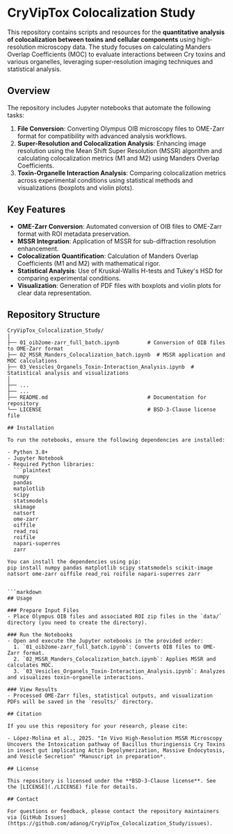 # CryVipTox Colocalization Study

This repository contains scripts and resources for the **quantitative analysis of colocalization between toxins and cellular components** using high-resolution microscopy data. The study focuses on calculating Manders Overlap Coefficients (MOC) to evaluate interactions between Cry toxins and various organelles, leveraging super-resolution imaging techniques and statistical analysis.

## Overview

The repository includes Jupyter notebooks that automate the following tasks:
1. **File Conversion**: Converting Olympus OIB microscopy files to OME-Zarr format for compatibility with advanced analysis workflows.
2. **Super-Resolution and Colocalization Analysis**: Enhancing image resolution using the Mean Shift Super Resolution (MSSR) algorithm and calculating colocalization metrics (M1 and M2) using Manders Overlap Coefficients.
3. **Toxin-Organelle Interaction Analysis**: Comparing colocalization metrics across experimental conditions using statistical methods and visualizations (boxplots and violin plots).

## Key Features

- **OME-Zarr Conversion**: Automated conversion of OIB files to OME-Zarr format with ROI metadata preservation.
- **MSSR Integration**: Application of MSSR for sub-diffraction resolution enhancement.
- **Colocalization Quantification**: Calculation of Manders Overlap Coefficients (M1 and M2) with mathematical rigor.
- **Statistical Analysis**: Use of Kruskal-Wallis H-tests and Tukey's HSD for comparing experimental conditions.
- **Visualization**: Generation of PDF files with boxplots and violin plots for clear data representation.

## Repository Structure

```plaintext
CryVipTox_Colocalization_Study/
│
├── 01_oib2ome-zarr_full_batch.ipynb         # Conversion of OIB files to OME-Zarr format
├── 02_MSSR_Manders_Colocalization_batch.ipynb  # MSSR application and MOC calculations
├── 03_Vesicles_Organels_Toxin-Interaction_Analysis.ipynb  # Statistical analysis and visualizations
│
├── ...                                 
├── ...                              
├── README.md                                # Documentation for repository
└── LICENSE                                  # BSD-3-Clause license file

## Installation

To run the notebooks, ensure the following dependencies are installed:

- Python 3.8+
- Jupyter Notebook
- Required Python libraries:
  ```plaintext
  numpy
  pandas
  matplotlib
  scipy
  statsmodels
  skimage
  natsort
  ome-zarr
  oiffile
  read_roi
  roifile
  napari-superres
  zarr

You can install the dependencies using pip:
pip install numpy pandas matplotlib scipy statsmodels scikit-image natsort ome-zarr oiffile read_roi roifile napari-superres zarr


```markdown
## Usage

### Prepare Input Files
- Place Olympus OIB files and associated ROI zip files in the `data/` directory (you need to create the directory).

### Run the Notebooks
- Open and execute the Jupyter notebooks in the provided order:
  1. `01_oib2ome-zarr_full_batch.ipynb`: Converts OIB files to OME-Zarr format.
  2. `02_MSSR_Manders_Colocalization_batch.ipynb`: Applies MSSR and calculates MOC.
  3. `03_Vesicles_Organels_Toxin-Interaction_Analysis.ipynb`: Analyzes and visualizes toxin-organelle interactions.

### View Results
- Processed OME-Zarr files, statistical outputs, and visualization PDFs will be saved in the `results/` directory.

## Citation

If you use this repository for your research, please cite:

- López-Molina et al., 2025. "In Vivo High-Resolution MSSR Microscopy Uncovers the Intoxication pathway of Bacillus thuringiensis Cry Toxins in insect gut implicating Actin Depolymerization, Massive Endocytosis, and Vesicle Secretion" *Manuscript in preparation*.

## License

This repository is licensed under the **BSD-3-Clause license**. See the [LICENSE](./LICENSE) file for details.

## Contact

For questions or feedback, please contact the repository maintainers via [GitHub Issues](https://github.com/adanog/CryVipTox_Colocalization_Study/issues).
```
